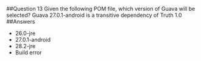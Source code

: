 ##Question 13
Given the following POM file, which version of Guava will be selected? Guava 27.0.1-android is a transitive dependency of Truth 1.0
##Answers
* 26.0-jre 
* 27.0.1-android
* 28.2-jre 
* Build error


